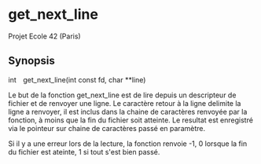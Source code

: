 # get_next_line
  
Projet Ecole 42 (Paris)
  
## Synopsis

int&emsp;get_next_line(int const fd, char **line)  

Le but de la fonction get_next_line est de lire depuis un descripteur de fichier et de renvoyer une ligne. Le caractère retour à la ligne delimite la ligne a renvoyer, il est inclus dans la chaine de caractères renvoyée par la fonction, à moins que la fin du fichier soit atteinte. Le resultat est enregistré via le pointeur sur chaine de caractères passé en paramètre.

Si il y a une erreur lors de la lecture, la fonction renvoie -1, 0 lorsque la fin du fichier est ateinte, 1 si tout s'est bien passé.
